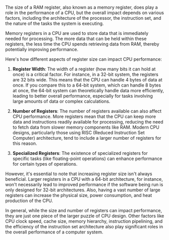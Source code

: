 The size of a RAM register, also known as a memory register, does play a role in the performance of a CPU, but the overall impact depends on various factors, including the architecture of the processor, the instruction set, and the nature of the tasks the system is executing.

Memory registers in a CPU are used to store data that is immediately needed for processing. The more data that can be held within these registers, the less time the CPU spends retrieving data from RAM, thereby potentially improving performance.

Here's how different aspects of register size can impact CPU performance:

1. **Register Width**: The width of a register (how many bits it can hold at once) is a critical factor. For instance, in a 32-bit system, the registers are 32 bits wide. This means that the CPU can handle 4 bytes of data at once. If you compare this to a 64-bit system, which can handle 8 bytes at once, the 64-bit system can theoretically handle data more efficiently, leading to better overall performance, especially for tasks involving large amounts of data or complex calculations.

2. **Number of Registers**: The number of registers available can also affect CPU performance. More registers mean that the CPU can keep more data and instructions readily available for processing, reducing the need to fetch data from slower memory components like RAM. Modern CPU designs, particularly those using RISC (Reduced Instruction Set Computer) architecture, tend to include a larger number of registers for this reason.

3. **Specialized Registers**: The existence of specialized registers for specific tasks (like floating-point operations) can enhance performance for certain types of operations.

However, it's essential to note that increasing register size isn't always beneficial. Larger registers in a CPU with a 64-bit architecture, for instance, won't necessarily lead to improved performance if the software being run is only designed for 32-bit architectures. Also, having a vast number of large registers can increase the physical size, power consumption, and heat production of the CPU.

In general, while the size and number of registers can impact performance, they are just one piece of the larger puzzle of CPU design. Other factors like CPU clock speed, cache size, memory hierarchy, instruction pipelining, and the efficiency of the instruction set architecture also play significant roles in the overall performance of a computer system.